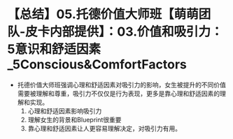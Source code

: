 # 【总结】05.托德价值大师班【萌萌团队-皮卡内部提供】：03.价值和吸引力：5意识和舒适因素_5Conscious&ComfortFactors

-   托德价值大师班强调心理和舒适因素对吸引力的影响，女生被提升的不同价值需要被理解和尊重，吸引力不仅仅是行为表现，更多是靠心理和舒适因素的理解和实现。
    1.  心理和舒适因素影响吸引力
    2.  理解女生的背景和Blueprint很重要
    3.  靠心理和舒适因素让人更容易理解决定，对吸引力有用。